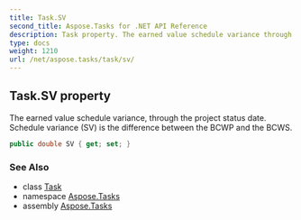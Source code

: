 ```yaml
---
title: Task.SV
second_title: Aspose.Tasks for .NET API Reference
description: Task property. The earned value schedule variance through the project status date. Schedule variance SV is the difference between the BCWP and the BCWS
type: docs
weight: 1210
url: /net/aspose.tasks/task/sv/
---
```

## Task.SV property

The earned value schedule variance, through the project status date. Schedule variance (SV) is the difference between the BCWP and the BCWS.

```csharp
public double SV { get; set; }
```

### See Also

* class [Task](../)
* namespace [Aspose.Tasks](../../task/)
* assembly [Aspose.Tasks](../../../)



